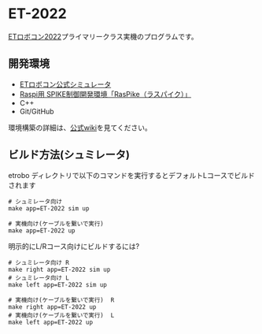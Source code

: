 

# ET-2022
[ETロボコン2022](https://www.etrobo.jp/)プライマリークラス実機のプログラムです。  

## 開発環境
- [ETロボコン公式シミュレータ](https://github.com/ETrobocon/etrobo)
- [Raspi用 SPIKE制御開発環境「RasPike（ラスパイク）」](https://github.com/ETrobocon/RasPike)
- C++
- Git/GitHub

環境構築の詳細は、[公式wiki](https://github.com/ETrobocon/etrobo/wiki)を見てください。

## ビルド方法(シュミレータ)
etrobo ディレクトリで以下のコマンドを実行するとデフォルトLコースでビルドされます
 ```
 # シュミレータ向け
 make app=ET-2022 sim up
 
 # 実機向け(ケーブルを繋いで実行)
 make app=ET-2022 up
 ```

明示的にL/Rコース向けにビルドするには?
```
# シュミレータ向け R
make right app=ET-2022 sim up
# シュミレータ向け L
make left app=ET-2022 sim up

# 実機向け(ケーブルを繋いで実行)  R
make right app=ET-2022 up
# 実機向け(ケーブルを繋いで実行)  L
make left app=ET-2022 up

```
